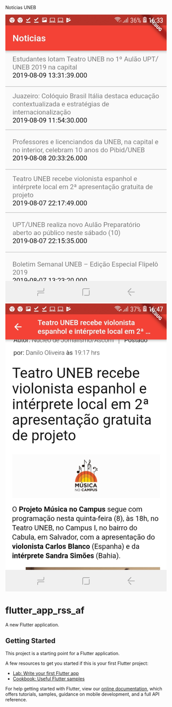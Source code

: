 Notícias UNEB

![github-small](https://github.com/LuizCarlosIFBA/flutter_app_rss_af/blob/master/1.jpg)
![github-small](https://github.com/LuizCarlosIFBA/flutter_app_rss_af/blob/master/2.jpg)


# flutter_app_rss_af

A new Flutter application.

## Getting Started

This project is a starting point for a Flutter application.

A few resources to get you started if this is your first Flutter project:

- [Lab: Write your first Flutter app](https://flutter.dev/docs/get-started/codelab)
- [Cookbook: Useful Flutter samples](https://flutter.dev/docs/cookbook)

For help getting started with Flutter, view our 
[online documentation](https://flutter.dev/docs), which offers tutorials, 
samples, guidance on mobile development, and a full API reference.
